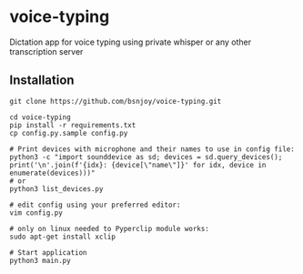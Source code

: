 # voice-typing

Dictation app for voice typing using private whisper or any other transcription server

  

## Installation

```
git clone https://github.com/bsnjoy/voice-typing.git

cd voice-typing
pip install -r requirements.txt
cp config.py.sample config.py

# Print devices with microphone and their names to use in config file:
python3 -c "import sounddevice as sd; devices = sd.query_devices(); print('\n'.join(f'{idx}: {device[\"name\"]}' for idx, device in enumerate(devices)))"
# or 
python3 list_devices.py

# edit config using your preferred editor:
vim config.py

# only on linux needed to Pyperclip module works:
sudo apt-get install xclip

# Start application
python3 main.py
```


